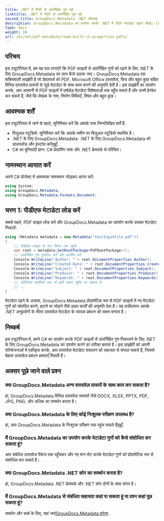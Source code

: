 ```yaml
---
title: .NET में PDF से अंतर्निहित गुण पढ़ें
linktitle: .NET में PDF से अंतर्निहित गुण पढ़ें
second_title: GroupDocs.Metadata .NET एपीआई
description: GroupDocs.Metadata का उपयोग करके .NET में PDF मेटाडेटा पढ़ना सीखें। C# कोड के साथ लेखक के नाम, निर्माण तिथियाँ, विषय और बहुत कुछ एक्सेस करें।
type: docs
weight: 10
url: /hi/net/pdf-metadata/read-built-in-properties-pdfs/
---
```

## परिचय
इस ट्यूटोरियल में, हम यह पता लगाएंगे कि PDF फ़ाइलों से अंतर्निहित गुणों को पढ़ने के लिए .NET के लिए GroupDocs.Metadata का लाभ कैसे उठाया जाए। GroupDocs.Metadata एक शक्तिशाली लाइब्रेरी है जो डेवलपर्स को PDF, Microsoft Office दस्तावेज़, चित्र और बहुत कुछ सहित विभिन्न दस्तावेज़ प्रारूपों से जुड़े मेटाडेटा के साथ काम करने की अनुमति देती है। इस लाइब्रेरी का उपयोग करके, आप आसानी से PDF फ़ाइलों में एम्बेडेड मेटाडेटा विशेषताओं तक पहुँच सकते हैं और उनमें हेरफेर कर सकते हैं, जैसे कि लेखक के नाम, निर्माण तिथियाँ, विषय और बहुत कुछ।
## आवश्यक शर्तें
इस ट्यूटोरियल में जाने से पहले, सुनिश्चित करें कि आपके पास निम्नलिखित शर्तें हैं:
- विज़ुअल स्टूडियो: सुनिश्चित करें कि आपके मशीन पर विज़ुअल स्टूडियो स्थापित है।
-  .NET के लिए GroupDocs.Metadata: .NET के लिए GroupDocs.Metadata को डाउनलोड और इंस्टॉल करें[यहाँ](https://releases.groupdocs.com/metadata/net/).
- C# का बुनियादी ज्ञान: C# प्रोग्रामिंग भाषा और .NET फ्रेमवर्क से परिचित।

## नामस्थान आयात करें
अपने C# प्रोजेक्ट में आवश्यक नामस्थान जोड़कर आरंभ करें:
```csharp
using System;
using GroupDocs.Metadata;
using GroupDocs.Metadata.Formats.Document;
```
## चरण 1: पीडीएफ मेटाडेटा लोड करें
सबसे पहले, PDF फ़ाइल लोड करें और GroupDocs.Metadata का उपयोग करके उसका मेटाडेटा निकालें:
```csharp
using (Metadata metadata = new Metadata("YourInputFile.pdf"))
{
    // पीडीएफ फाइल के रूट पैकेज तक पहुंचें
    var root = metadata.GetRootPackage<PdfRootPackage>();
    // अंतर्निहित गुण पुनर्प्राप्त करें और प्रदर्शित करें
    Console.WriteLine("Author: " + root.DocumentProperties.Author);
    Console.WriteLine("Created Date: " + root.DocumentProperties.CreatedDate);
    Console.WriteLine("Subject: " + root.DocumentProperties.Subject);
    Console.WriteLine("Producer: " + root.DocumentProperties.Producer);
    Console.WriteLine("Keywords: " + root.DocumentProperties.Keywords);
    // अतिरिक्त संपत्तियों तक भी इसी प्रकार पहुँचा जा सकता है
    // ...
}
```
मेटाडेटा पढ़ने के अलावा, GroupDocs.Metadata प्रोग्रामेटिक रूप से PDF फ़ाइलों में नए मेटाडेटा गुणों को संपादित करने, हटाने या जोड़ने जैसे उन्नत कार्यों की अनुमति देता है। यह लचीलापन आपके .NET अनुप्रयोगों के भीतर दस्तावेज़ मेटाडेटा के व्यापक प्रबंधन को सक्षम बनाता है।
## निष्कर्ष
इस ट्यूटोरियल में, हमने C# का उपयोग करके PDF फ़ाइलों से अंतर्निहित गुण निकालने के लिए .NET के लिए GroupDocs.Metadata का उपयोग करने का तरीका बताया है। इस लाइब्रेरी को अपनी परियोजनाओं में एकीकृत करके, आप दस्तावेज़ मेटाडेटा संचालन को सहजता से संभाल सकते हैं, जिससे बेहतर दस्तावेज़ प्रबंधन क्षमताएँ मिलती हैं।

## अक्सर पूछे जाने वाले प्रश्न
### क्या GroupDocs.Metadata अन्य दस्तावेज़ प्रारूपों के साथ काम कर सकता है?
हां, GroupDocs.Metadata विभिन्न दस्तावेज़ स्वरूपों जैसे DOCX, XLSX, PPTX, PDF, JPG, PNG, और अधिक का समर्थन करता है।
### क्या GroupDocs.Metadata के लिए कोई निःशुल्क परीक्षण उपलब्ध है?
हां, आप GroupDocs.Metadata के निःशुल्क परीक्षण तक पहुंच सकते हैं[यहाँ](https://releases.groupdocs.com/).
### मैं GroupDocs.Metadata का उपयोग करके मेटाडेटा गुणों को कैसे संशोधित कर सकता हूं?
आप संबंधित दस्तावेज़ पैकेज तक पहुँचकर और नए मान सेट करके मेटाडेटा गुणों को प्रोग्रामेटिक रूप से संशोधित कर सकते हैं।
### क्या GroupDocs.Metadata .NET कोर का समर्थन करता है?
हां, GroupDocs.Metadata .NET फ्रेमवर्क और .NET कोर दोनों के साथ संगत है।
### मैं GroupDocs.Metadata से संबंधित सहायता कहां पा सकता हूं या प्रश्न कहां पूछ सकता हूं?
 समर्थन और चर्चा के लिए, यहां जाएं[GroupDocs.Metadata फ़ोरम](https://forum.groupdocs.com/c/metadata/14).